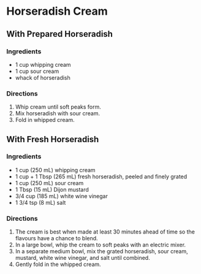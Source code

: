 # Horseradish Cream

## With Prepared Horseradish

### Ingredients
* 1 cup whipping cream
* 1 cup sour cream
* whack of horseradish

### Directions
1. Whip cream until soft peaks form.
2. Mix horseradish with sour cream.
3. Fold in whipped cream.

## With Fresh Horseradish

### Ingredients
* 1 cup (250 mL) whipping cream
* 1 cup + 1 Tbsp (265 mL) fresh horseradish, peeled and finely grated
* 1 cup (250 mL) sour cream
* 1 Tbsp (15 mL) Dijon mustard
* 3/4 cup (185 mL) white wine vinegar
* 1 3/4 tsp (8 mL) salt

### Directions
1. The cream is best when made at least 30 minutes ahead of time so the flavours have a chance to blend.
2. In a large bowl, whip the cream to soft peaks with an electric mixer.
3. In a separate medium bowl, mix the grated horseradish, sour cream, mustard, white wine vinegar, and salt until combined.
4. Gently fold in the whipped cream.
